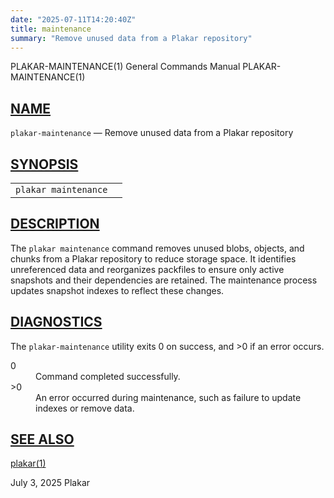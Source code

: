 ```yaml
---
date: "2025-07-11T14:20:40Z"
title: maintenance
summary: "Remove unused data from a Plakar repository"
---
```

<div class="head" role="doc-pageheader" aria-label="Manual header
  line"><span class="head-ltitle">PLAKAR-MAINTENANCE(1)</span>
  <span class="head-vol">General Commands Manual</span>
  <span class="head-rtitle">PLAKAR-MAINTENANCE(1)</span></div>
<main class="manual-text">
<section class="Sh">
<h2 class="Sh" id="NAME"><a class="permalink" href="#NAME">NAME</a></h2>
<p class="Pp"><code class="Nm">plakar-maintenance</code> &#x2014;
    <span class="Nd" role="doc-subtitle">Remove unused data from a Plakar
    repository</span></p>
</section>
<section class="Sh">
<h2 class="Sh" id="SYNOPSIS"><a class="permalink" href="#SYNOPSIS">SYNOPSIS</a></h2>
<table class="Nm">
  <tr>
    <td><code class="Nm">plakar maintenance</code></td>
    <td></td>
  </tr>
</table>
</section>
<section class="Sh">
<h2 class="Sh" id="DESCRIPTION"><a class="permalink" href="#DESCRIPTION">DESCRIPTION</a></h2>
<p class="Pp">The <code class="Nm">plakar maintenance</code> command removes
    unused blobs, objects, and chunks from a Plakar repository to reduce storage
    space. It identifies unreferenced data and reorganizes packfiles to ensure
    only active snapshots and their dependencies are retained. The maintenance
    process updates snapshot indexes to reflect these changes.</p>
</section>
<section class="Sh">
<h2 class="Sh" id="DIAGNOSTICS"><a class="permalink" href="#DIAGNOSTICS">DIAGNOSTICS</a></h2>
<p class="Pp">The <code class="Nm">plakar-maintenance</code> utility
    exits&#x00A0;0 on success, and&#x00A0;&gt;0 if an error occurs.</p>
<dl class="Bl-tag">
  <dt>0</dt>
  <dd>Command completed successfully.</dd>
  <dt>&gt;0</dt>
  <dd>An error occurred during maintenance, such as failure to update indexes or
      remove data.</dd>
</dl>
</section>
<section class="Sh">
<h2 class="Sh" id="SEE_ALSO"><a class="permalink" href="#SEE_ALSO">SEE
  ALSO</a></h2>
<p class="Pp"><a class="Xr" href="../plakar/" aria-label="plakar, section
    1">plakar(1)</a></p>
</section>
</main>
<div class="foot" role="doc-pagefooter" aria-label="Manual footer
  line"><span class="foot-left"></span><span class="foot-date">July 3,
  2025</span> <span class="foot-os">Plakar</span></div>

